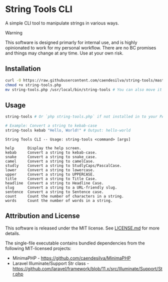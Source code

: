 # String Tools CLI

A simple CLI tool to manipulate strings in various ways.

> [!WARNING]
> This software is designed primarly for internal use, and is highly opinionated to work for my personal workflow. There are no BC promises and things may change at any time. Use at your own risk.

## Installation

```bash
curl -O https://raw.githubusercontent.com/caendesilva/string-tools/master/string-tools.php
chmod +x string-tools.php
mv string-tools.php /usr/local/bin/string-tools # You can also move it as 'st' for a shorter command
```

## Usage

```bash
string-tools # Or `php string-tools.php` if not installed in to your PATH

# Example: Convert a string to kebab-case
string-tools kebab "Hello, World!" # Output: hello-world
```

```
String Tools CLI -- Usage: string-tools <command> [args]

help      Display the help screen.
kebab     Convert a string to kebab-case.
snake     Convert a string to snake_case.
camel     Convert a string to camelCase.
studly    Convert a string to StudlyCaps/PascalCase.
lower     Convert a string to lowercase.
upper     Convert a string to UPPERCASE.
title     Convert a string to Title Case.
headline  Convert a string to Headline Case.
slug      Convert a string to a URL-friendly slug.
sentence  Convert a string to Sentence case.
count     Count the number of characters in a string.
words     Count the number of words in a string.
```

## Attribution and License

This software is released under the MIT license. See [LICENSE.md](LICENSE) for more details.

The single-file executable contains bundled dependencies from the following MIT-licensed projects:
- MinimaPHP - https://github.com/caendesilva/MinimaPHP
- Laravel Illuminate/Support Str class - https://github.com/laravel/framework/blob/11.x/src/Illuminate/Support/Str.php

